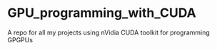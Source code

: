 # GPU_programming_with_CUDA
A repo for all my projects using nVidia CUDA toolkit for programming GPGPUs
